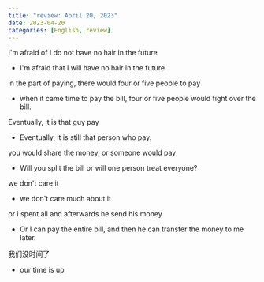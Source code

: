 ```yaml
---
title: "review: April 20, 2023"
date: 2023-04-20
categories: [English, review]
---
```


I'm afraid of I do not have no hair in the future

- I'm afraid that I will have no hair in the future


in the part of paying, there would four or five people to pay

- when it came time to pay the bill, four or five people would fight over the bill.


Eventually, it is that guy pay

- Eventually, it is still that person who pay.


you would share the money, or someone would pay

- Will you split the bill or will one person treat everyone?


we don't care it 

- we don't care much about it 


or i spent all and afterwards he send his money

- Or I can pay the entire bill, and then he can transfer the money to me later.


我们没时间了

- our time is up
